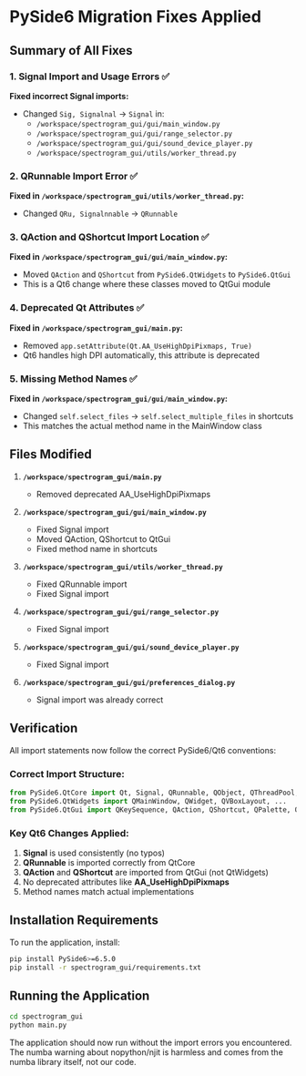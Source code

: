 # PySide6 Migration Fixes Applied

## Summary of All Fixes

### 1. Signal Import and Usage Errors ✅
**Fixed incorrect Signal imports:**
- Changed `Sig, Signalnal` → `Signal` in:
  - `/workspace/spectrogram_gui/gui/main_window.py`
  - `/workspace/spectrogram_gui/gui/range_selector.py`
  - `/workspace/spectrogram_gui/gui/sound_device_player.py`
  - `/workspace/spectrogram_gui/utils/worker_thread.py`

### 2. QRunnable Import Error ✅
**Fixed in `/workspace/spectrogram_gui/utils/worker_thread.py`:**
- Changed `QRu, Signalnnable` → `QRunnable`

### 3. QAction and QShortcut Import Location ✅
**Fixed in `/workspace/spectrogram_gui/gui/main_window.py`:**
- Moved `QAction` and `QShortcut` from `PySide6.QtWidgets` to `PySide6.QtGui`
- This is a Qt6 change where these classes moved to QtGui module

### 4. Deprecated Qt Attributes ✅
**Fixed in `/workspace/spectrogram_gui/main.py`:**
- Removed `app.setAttribute(Qt.AA_UseHighDpiPixmaps, True)`
- Qt6 handles high DPI automatically, this attribute is deprecated

### 5. Missing Method Names ✅
**Fixed in `/workspace/spectrogram_gui/gui/main_window.py`:**
- Changed `self.select_files` → `self.select_multiple_files` in shortcuts
- This matches the actual method name in the MainWindow class

## Files Modified

1. **`/workspace/spectrogram_gui/main.py`**
   - Removed deprecated AA_UseHighDpiPixmaps

2. **`/workspace/spectrogram_gui/gui/main_window.py`**
   - Fixed Signal import
   - Moved QAction, QShortcut to QtGui
   - Fixed method name in shortcuts

3. **`/workspace/spectrogram_gui/utils/worker_thread.py`**
   - Fixed QRunnable import
   - Fixed Signal import

4. **`/workspace/spectrogram_gui/gui/range_selector.py`**
   - Fixed Signal import

5. **`/workspace/spectrogram_gui/gui/sound_device_player.py`**
   - Fixed Signal import

6. **`/workspace/spectrogram_gui/gui/preferences_dialog.py`**
   - Signal import was already correct

## Verification

All import statements now follow the correct PySide6/Qt6 conventions:

### Correct Import Structure:
```python
from PySide6.QtCore import Qt, Signal, QRunnable, QObject, QThreadPool, QSettings
from PySide6.QtWidgets import QMainWindow, QWidget, QVBoxLayout, ...
from PySide6.QtGui import QKeySequence, QAction, QShortcut, QPalette, QColor
```

### Key Qt6 Changes Applied:
1. **Signal** is used consistently (no typos)
2. **QRunnable** is imported correctly from QtCore
3. **QAction** and **QShortcut** are imported from QtGui (not QtWidgets)
4. No deprecated attributes like **AA_UseHighDpiPixmaps**
5. Method names match actual implementations

## Installation Requirements

To run the application, install:
```bash
pip install PySide6>=6.5.0
pip install -r spectrogram_gui/requirements.txt
```

## Running the Application

```bash
cd spectrogram_gui
python main.py
```

The application should now run without the import errors you encountered. The numba warning about nopython/njit is harmless and comes from the numba library itself, not our code.